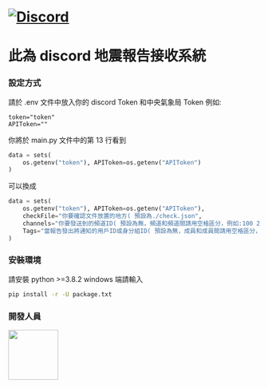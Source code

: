 # [![Discord](https://discord.com/api/guilds/808241076657717268/widget.png)](https://discord.gg/rCZeuaucjf)

# 此為 discord **地震報告**接收系統

### 設定方式

請於 .env 文件中放入你的 discord Token 和中央氣象局 Token
例如:

```env
token="token"
APIToken=""
```

你將於 main.py 文件中的第 13 行看到

```py
data = sets(
    os.getenv("token"), APIToken=os.getenv("APIToken")
)
```

可以換成

```py
data = sets(
    os.getenv("token"), APIToken=os.getenv("APIToken"),
    checkFile="你要確認文件放置的地方( 預設為./check.json",
    channels="你要發送到的頻道ID( 預設為無，頻道和頻道間請用空格區分，例如:100 200",
    Tags="當報告發出將通知的用戶ID或身分組ID( 預設為無，成員和成員間請用空格區分，例如:100 200"
)
```

### 安裝環境

請安裝 python >=3.8.2
windows 端請輸入

```cmd
pip install -r -U package.txt
```

### 開發人員

<a href="https://github.com/a3510377">
    <img width="100px" src="https://cdn.discordapp.com/avatars/688181698822799414/f6534feffc3f15cf439cb2fdd579aab5.webp?size=128">
</a>
